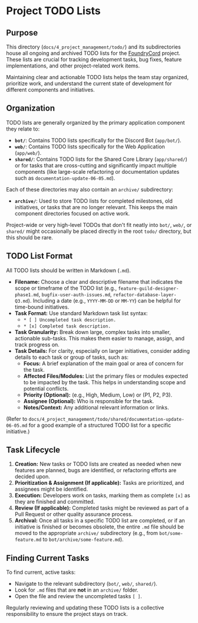 # Project TODO Lists

## Purpose

This directory (`docs/4_project_management/todo/`) and its subdirectories house all ongoing and archived TODO lists for the [FoundryCord](docs/1_introduction/glossary.md#foundrycord) project. These lists are crucial for tracking development tasks, bug fixes, feature implementations, and other project-related work items.

Maintaining clear and actionable TODO lists helps the team stay organized, prioritize work, and understand the current state of development for different components and initiatives.

## Organization

TODO lists are generally organized by the primary application component they relate to:

*   **`bot/`**: Contains TODO lists specifically for the Discord Bot (`app/bot/`).
*   **`web/`**: Contains TODO lists specifically for the Web Application (`app/web/`).
*   **`shared/`**: Contains TODO lists for the Shared Core Library (`app/shared/`) or for tasks that are cross-cutting and significantly impact multiple components (like large-scale refactoring or documentation updates such as `documentation-update-06-05.md`).

Each of these directories may also contain an `archive/` subdirectory:

*   **`archive/`**: Used to store TODO lists for completed milestones, old initiatives, or tasks that are no longer relevant. This keeps the main component directories focused on active work.

Project-wide or very high-level TODOs that don\'t fit neatly into `bot/`, `web/`, or `shared/` might occasionally be placed directly in the root `todo/` directory, but this should be rare.

## TODO List Format

All TODO lists should be written in Markdown (`.md`).

*   **Filename:** Choose a clear and descriptive filename that indicates the scope or timeframe of the TODO list (e.g., `feature-guild-designer-phase1.md`, `bugfix-user-auth-issues.md`, `refactor-database-layer-Q3.md`). Including a date (e.g., `YYYY-MM-DD` or `MM-YY`) can be helpful for time-bound initiatives.
*   **Task Format:** Use standard Markdown task list syntax:
    *   `* [ ] Uncompleted task description.`
    *   `* [x] Completed task description.`
*   **Task Granularity:** Break down large, complex tasks into smaller, actionable sub-tasks. This makes them easier to manage, assign, and track progress on.
*   **Task Details:** For clarity, especially on larger initiatives, consider adding details to each task or group of tasks, such as:
    *   **Focus:** A brief explanation of the main goal or area of concern for the task.
    *   **Affected Files/Modules:** List the primary files or modules expected to be impacted by the task. This helps in understanding scope and potential conflicts.
    *   **Priority (Optional):** (e.g., High, Medium, Low) or (P1, P2, P3).
    *   **Assignee (Optional):** Who is responsible for the task.
    *   **Notes/Context:** Any additional relevant information or links.

(Refer to `docs/4_project_management/todo/shared/documentation-update-06-05.md` for a good example of a structured TODO list for a specific initiative.)

## Task Lifecycle

1.  **Creation:** New tasks or TODO lists are created as needed when new features are planned, bugs are identified, or refactoring efforts are decided upon.
2.  **Prioritization & Assignment (If applicable):** Tasks are prioritized, and assignees might be identified.
3.  **Execution:** Developers work on tasks, marking them as complete `[x]` as they are finished and committed.
4.  **Review (If applicable):** Completed tasks might be reviewed as part of a Pull Request or other quality assurance process.
5.  **Archival:** Once all tasks in a specific TODO list are completed, or if an initiative is finished or becomes obsolete, the entire `.md` file should be moved to the appropriate `archive/` subdirectory (e.g., from `bot/some-feature.md` to `bot/archive/some-feature.md`).

## Finding Current Tasks

To find current, active tasks:

*   Navigate to the relevant subdirectory (`bot/`, `web/`, `shared/`).
*   Look for `.md` files that are **not** in an `archive/` folder.
*   Open the file and review the uncompleted tasks `[ ]`.

Regularly reviewing and updating these TODO lists is a collective responsibility to ensure the project stays on track. 